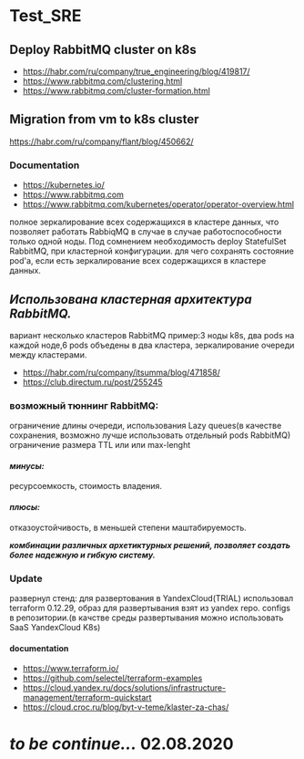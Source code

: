 # Test_SRE

## Deploy RabbitMQ cluster on k8s
 - https://habr.com/ru/company/true_engineering/blog/419817/
 - https://www.rabbitmq.com/clustering.html
 - https://www.rabbitmq.com/cluster-formation.html

## Migration from vm to k8s cluster
 https://habr.com/ru/company/flant/blog/450662/ 

### Documentation

 - https://kubernetes.io/
 - https://www.rabbitmq.com
 - https://www.rabbitmq.com/kubernetes/operator/operator-overview.html

полное зеркалирование всех содержащихся в кластере данных, что позволяет работать RabbiqMQ
в случае в случае работоспособности только одной ноды.
Под сомнением необходимость deploy StatefulSet RabbitMQ, при кластерной конфигурации.
для чего сохранять состояние pod'а, если есть зеркалирование всех содержащихся в кластере данных.

## ***Использована кластерная архитектура RabbitMQ.***
вариант несколько кластеров RabbitMQ
пример:3 ноды k8s, два pods на каждой ноде,6 pods объедены в два кластера,
зеркалирование очереди между кластерами.

 - https://habr.com/ru/company/itsumma/blog/471858/
 - https://club.directum.ru/post/255245

### **возможный тюннинг RabbitMQ:**
ограничение длины очереди,
использования Lazy queues(в качестве сохранения, возможно лучше использовать отдельный pods RabbitMQ)
ограничение размера TTL или или max-lenght

#### ***минусы:***
ресурсоемкость, стоимость владения.
 
#### ***плюсы:***
отказоустойчивость, в меньшей степени маштабируемость.

***комбинации различных архетиктурных решений, позволяет создать более надежную и гибкую систему.***

### Update
развернул стенд:
для развертования в YandexCloud(TRIAL) использовал terraform 0.12.29, образ для развертывания взят из yandex repo.
configs в репозитории.(в качстве среды развертывания можно использовать SaaS YandexCloud K8s)
    
#### documentation
- https://www.terraform.io/
- https://github.com/selectel/terraform-examples
- https://cloud.yandex.ru/docs/solutions/infrastructure-management/terraform-quickstart
- https://cloud.croc.ru/blog/byt-v-teme/klaster-za-chas/

# ***to be continue...***   02.08.2020